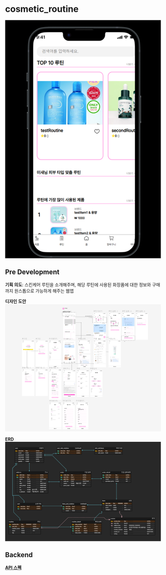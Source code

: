 # cosmetic_routine

![example](/images/example.png)

## Pre Development  

**기획 의도**: 스킨케어 루틴을 소개해주며, 해당 루틴에 사용된 화장품에 대한 정보와 구매까지 원스톱으로 가능하게 해주는 웹앱  

**디자인 도안**  
![Figma](image.png)

**ERD**  
![erd](/images/erd.png)  

## Backend  

[**API 스펙**](https://github.com/jaenam615/cosmetic_routine/blob/main/corou-backend/api-spec.md)

